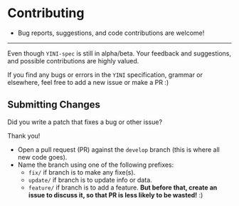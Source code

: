 # Contributing

* Bug reports, suggestions, and code contributions are welcome!

---

Even though `YINI-spec` is still in alpha/beta. Your feedback and suggestions, and possible contributions are highly valued. 

If you find any bugs or errors in the `YINI` specification, grammar or elsewhere, feel free to add a new issue or make a PR :)

## Submitting Changes

Did you write a patch that fixes a bug or other issue?

Thank you!

- Open a pull request (PR) against the `develop` branch (this is where all new code goes).
- Name the branch using one of the following prefixes:
  * `fix/` if branch is to make any fixe(s).
  * `update/` if branch is to update info or data.
  * `feature/` if branch is to add a feature. **But before that, create an issue to discuss it, so that PR is less likely to be wasted!** :)


